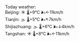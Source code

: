Today weather:  
Beijing: ☀️   🌡️+9°C 🌬️←11km/h  
Tianjin: 🌫  🌡️+5°C 🌬️↖7km/h  
Shijiazhuang: 🌫  🌡️+6°C 🌬️↓4km/h  
Tangshan: ☀️   🌡️+8°C 🌬️←11km/h  
